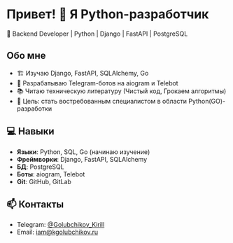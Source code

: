 # Привет! 👋 Я Python-разработчик  
🚀 Backend Developer | Python | Django | FastAPI | PostgreSQL  

## Обо мне  
- 🏗 Изучаю Django, FastAPI, SQLAlchemy, Go  
- 🤖 Разрабатываю Telegram-ботов на aiogram и Telebot  
- 📚 Читаю техническую литературу (Чистый код, Грокаем алгоритмы)  
- 🎯 Цель: стать востребованным специалистом в области Python(GO)-разработки

## 💻 Навыки  
- **Языки**: Python, SQL, Go (начинаю изучение)  
- **Фреймворки**: Django, FastAPI, SQLAlchemy  
- **БД**: PostgreSQL  
- **Боты**: aiogram, Telebot  
- **Git**: GitHub, GitLab  

## 📫 Контакты  
- Telegram: [@Golubchikov_Kirill](https://t.me/Golubchikov_Kirill)  
- Email: iam@kgolubchikov.ru  

